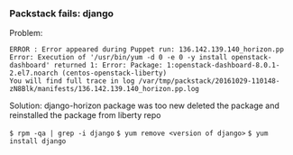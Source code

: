 ### Packstack fails: django

Problem:
```
ERROR : Error appeared during Puppet run: 136.142.139.140_horizon.pp
Error: Execution of '/usr/bin/yum -d 0 -e 0 -y install openstack-dashboard' returned 1: Error: Package: 1:openstack-dashboard-8.0.1-2.el7.noarch (centos-openstack-liberty)
You will find full trace in log /var/tmp/packstack/20161029-110148-zN8Blk/manifests/136.142.139.140_horizon.pp.log
 ```

Solution:
django-horizon package was too new
deleted the package and reinstalled the package from liberty repo

`$ rpm -qa | grep -i django`
`$ yum remove <version of django>`
`$ yum install django`
